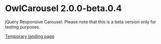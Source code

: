 OwlCarousel 2.0.0-beta.0.4
============

jQuery Responsive Carousel.
Please note that this is a beta version only for testing purposes.

[Temporary landing page](http://www.owlgraphic.com/owlcarousel2/)
